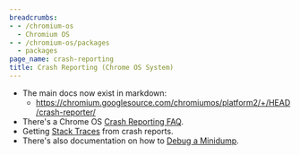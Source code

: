 ```yaml
---
breadcrumbs:
- - /chromium-os
  - Chromium OS
- - /chromium-os/packages
  - packages
page_name: crash-reporting
title: Crash Reporting (Chrome OS System)
---
```


*   The main docs now exist in markdown:
    *   <https://chromium.googlesource.com/chromiumos/platform2/+/HEAD/crash-reporter/>
*   There's a Chrome OS [Crash Reporting
            FAQ](/chromium-os/packages/crash-reporting/faq).
*   Getting [Stack
            Traces](/chromium-os/packages/crash-reporting/stack-traces-from-chrome-os-crash-dumps)
            from crash reports.
*   There's also documentation on how to [Debug a
            Minidump](/chromium-os/packages/crash-reporting/debugging-a-minidump).
